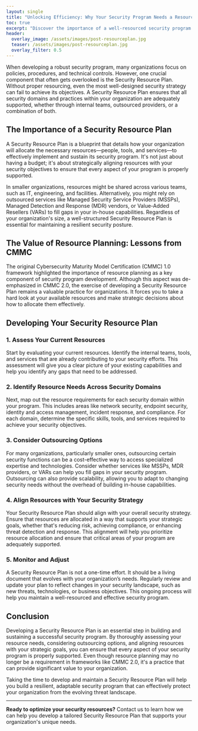 ```yaml
---
layout: single
title: "Unlocking Efficiency: Why Your Security Program Needs a Resource Plan"
toc: true
excerpt: "Discover the importance of a well-resourced security program. Learn how you can develop a tailored plan to support your organization's needs."
header:
  overlay_image: /assets/images/post-resourceplan.jpg
  teaser: /assets/images/post-resourceplan.jpg
  overlay_filter: 0.5
---
```


When developing a robust security program, many organizations focus on policies, procedures, and technical controls. However, one crucial component that often gets overlooked is the Security Resource Plan. Without proper resourcing, even the most well-designed security strategy can fail to achieve its objectives. A Security Resource Plan ensures that all security domains and practices within your organization are adequately supported, whether through internal teams, outsourced providers, or a combination of both.

## The Importance of a Security Resource Plan

A Security Resource Plan is a blueprint that details how your organization will allocate the necessary resources—people, tools, and services—to effectively implement and sustain its security program. It's not just about having a budget; it's about strategically aligning resources with your security objectives to ensure that every aspect of your program is properly supported.

In smaller organizations, resources might be shared across various teams, such as IT, engineering, and facilities. Alternatively, you might rely on outsourced services like Managed Security Service Providers (MSSPs), Managed Detection and Response (MDR) vendors, or Value-Added Resellers (VARs) to fill gaps in your in-house capabilities. Regardless of your organization's size, a well-structured Security Resource Plan is essential for maintaining a resilient security posture.

## The Value of Resource Planning: Lessons from CMMC

The original Cybersecurity Maturity Model Certification (CMMC) 1.0 framework highlighted the importance of resource planning as a key component of security program development. Although this aspect was de-emphasized in CMMC 2.0, the exercise of developing a Security Resource Plan remains a valuable practice for organizations. It forces you to take a hard look at your available resources and make strategic decisions about how to allocate them effectively.

## Developing Your Security Resource Plan

### 1. **Assess Your Current Resources**

Start by evaluating your current resources. Identify the internal teams, tools, and services that are already contributing to your security efforts. This assessment will give you a clear picture of your existing capabilities and help you identify any gaps that need to be addressed.

### 2. **Identify Resource Needs Across Security Domains**

Next, map out the resource requirements for each security domain within your program. This includes areas like network security, endpoint security, identity and access management, incident response, and compliance. For each domain, determine the specific skills, tools, and services required to achieve your security objectives.

### 3. **Consider Outsourcing Options**

For many organizations, particularly smaller ones, outsourcing certain security functions can be a cost-effective way to access specialized expertise and technologies. Consider whether services like MSSPs, MDR providers, or VARs can help you fill gaps in your security program. Outsourcing can also provide scalability, allowing you to adapt to changing security needs without the overhead of building in-house capabilities.

### 4. **Align Resources with Your Security Strategy**

Your Security Resource Plan should align with your overall security strategy. Ensure that resources are allocated in a way that supports your strategic goals, whether that's reducing risk, achieving compliance, or enhancing threat detection and response. This alignment will help you prioritize resource allocation and ensure that critical areas of your program are adequately supported.

### 5. **Monitor and Adjust**

A Security Resource Plan is not a one-time effort. It should be a living document that evolves with your organization’s needs. Regularly review and update your plan to reflect changes in your security landscape, such as new threats, technologies, or business objectives. This ongoing process will help you maintain a well-resourced and effective security program.

## Conclusion

Developing a Security Resource Plan is an essential step in building and sustaining a successful security program. By thoroughly assessing your resource needs, considering outsourcing options, and aligning resources with your strategic goals, you can ensure that every aspect of your security program is properly supported. Even though resource planning may no longer be a requirement in frameworks like CMMC 2.0, it's a practice that can provide significant value to your organization.

Taking the time to develop and maintain a Security Resource Plan will help you build a resilient, adaptable security program that can effectively protect your organization from the evolving threat landscape.

---

**Ready to optimize your security resources?** Contact us to learn how we can help you develop a tailored Security Resource Plan that supports your organization's unique needs.
